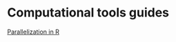 # Computational tools guides 

[Parallelization in R](https://github.com/weecology/lab-wiki/wiki/Parallelization-in-R)